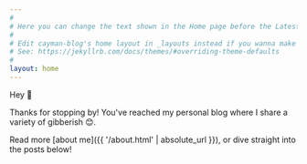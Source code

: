 ```yaml
---
#
# Here you can change the text shown in the Home page before the Latest Posts section.
#
# Edit cayman-blog's home layout in _layouts instead if you wanna make some changes
# See: https://jekyllrb.com/docs/themes/#overriding-theme-defaults
#
layout: home
---
```


Hey 👋

Thanks for stopping by! You've reached my personal blog where I share a variety of gibberish 😊. 

Read more [about me]({{ '/about.html' | absolute_url }}), or dive straight into the posts below!
